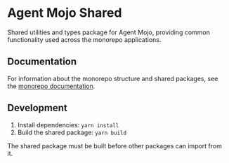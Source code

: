 # Agent Mojo Shared

Shared utilities and types package for Agent Mojo, providing common functionality used across the monorepo applications.

## Documentation

For information about the monorepo structure and shared packages, see the [monorepo documentation](https://docs.langchain.com/labs/swe/setup/monorepo).

## Development

1. Install dependencies: `yarn install`
2. Build the shared package: `yarn build`

The shared package must be built before other packages can import from it.
